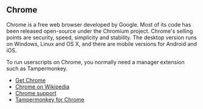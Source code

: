## Chrome

Chrome is a free web browser developed by Google. Most of its code has been released open-source under the Chromium project. Chrome's selling points are security, speed, simplicity and stability. The desktop version runs on Windows, Linux and OS X, and there are mobile versions for Android and iOS.

To run userscripts on Chrome, you normally need a manager extension such as Tampermonkey.

* [Get Chrome][chromeBrowser]
* [Chrome on Wikipedia][wikipediaChrome]
* [Chrome support][chromeSupport]
* [Tampermonkey for Chrome][tampermonkeyForChrome]

[githubFavicon]: https://assets-cdn.github.com/favicon.ico
[oujsFavicon]: https://raw.githubusercontent.com/OpenUserJs/OpenUserJS.org/master/public/images/favicon16.png
[chromeBrowser]: https://www.google.com/chrome/browser/
[wikipediaChrome]: http://www.wikipedia.org/wiki/Google_Chrome
[chromeSupport]: https://support.google.com/chrome/
[tampermonkeyForChrome]: Tampermonkey-for-Chrome
